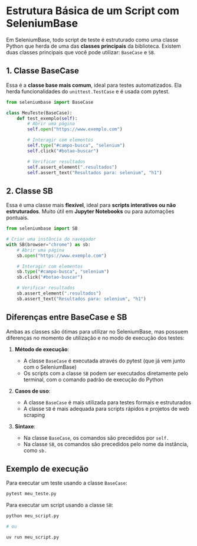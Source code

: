 # Estrutura Básica de um Script com SeleniumBase

Em SeleniumBase, todo script de teste é estruturado como uma classe Python que herda de uma das **classes principais** da biblioteca. Existem duas classes principais que você pode utilizar: `BaseCase` e `SB`.

## 1. Classe BaseCase

Essa é a **classe base mais comum**, ideal para testes automatizados. Ela herda funcionalidades do `unittest.TestCase` e é usada com pytest.

```python
from seleniumbase import BaseCase

class MeuTeste(BaseCase):
    def test_exemplo(self):
        # Abrir uma página
        self.open("https://www.exemplo.com")

        # Interagir com elementos
        self.type("#campo-busca", "selenium")
        self.click("#botao-buscar")

        # Verificar resultados
        self.assert_element(".resultados")
        self.assert_text("Resultados para: selenium", "h1")
```

## 2. Classe SB

Essa é uma classe mais **flexível**, ideal para **scripts interativos ou não estruturados**. Muito útil em **Jupyter Notebooks** ou para automações pontuais.

```python
from seleniumbase import SB

# Criar uma instância do navegador
with SB(browser="chrome") as sb:
    # Abrir uma página
    sb.open("https://www.exemplo.com")

    # Interagir com elementos
    sb.type("#campo-busca", "selenium")
    sb.click("#botao-buscar")

    # Verificar resultados
    sb.assert_element(".resultados")
    sb.assert_text("Resultados para: selenium", "h1")
```

## Diferenças entre BaseCase e SB

Ambas as classes são ótimas para utilizar no SeleniumBase, mas possuem diferenças no momento de utilização e no modo de execução dos testes:

1. **Método de execução**:

   - A classe `BaseCase` é executada através do pytest (que já vem junto com o SeleniumBase)
   - Os scripts com a classe `SB` podem ser executados diretamente pelo terminal, com o comando padrão de execução do Python

2. **Casos de uso**:

   - A classe `BaseCase` é mais utilizada para testes formais e estruturados
   - A classe `SB` é mais adequada para scripts rápidos e projetos de web scraping

3. **Sintaxe**:
   - Na classe `BaseCase`, os comandos são precedidos por `self.`
   - Na classe `SB`, os comandos são precedidos pelo nome da instância, como `sb.`

## Exemplo de execução

Para executar um teste usando a classe `BaseCase`:

```bash
pytest meu_teste.py
```

Para executar um script usando a classe `SB`:

```bash
python meu_script.py

# ou

uv run meu_script.py
```
